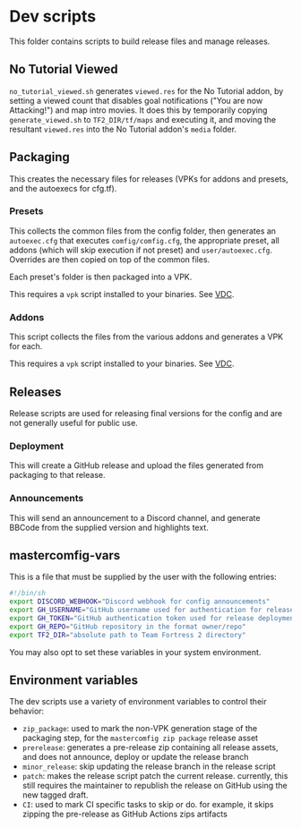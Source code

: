 # Dev scripts

This folder contains scripts to build release files and manage releases.

## No Tutorial Viewed

`no_tutorial_viewed.sh` generates `viewed.res` for the No Tutorial addon, by
setting a viewed count that disables goal notifications ("You are now
Attacking!") and map intro movies. It does this by temporarily copying
`generate_viewed.sh` to `TF2_DIR/tf/maps` and executing it, and moving the
resultant `viewed.res` into the No Tutorial addon's `media` folder.

## Packaging

This creates the necessary files for releases (VPKs for addons and presets,
and the autoexecs for cfg.tf).

### Presets

This collects the common files from the config folder, then generates an
`autoexec.cfg` that executes `comfig/comfig.cfg`, the appropriate preset, all addons
(which will skip execution if not preset) and `user/autoexec.cfg`. Overrides are then
copied on top of the common files.

Each preset's folder is then packaged into a VPK.

This requires a `vpk` script installed to your binaries.
See [VDC](https://developer.valvesoftware.com/wiki/VPK#Linux_.2F_Unix).

### Addons

This script collects the files from the various addons and generates a
VPK for each.

This requires a `vpk` script installed to your binaries.
See [VDC](https://developer.valvesoftware.com/wiki/VPK#Linux_.2F_Unix).

## Releases

Release scripts are used for releasing final versions for the config and are
not generally useful for public use.

### Deployment

This will create a GitHub release and upload the files generated from packaging
to that release.

### Announcements

This will send an announcement to a Discord channel, and generate BBCode from
the supplied version and highlights text.

## mastercomfig-vars

This is a file that must be supplied by the user with the following entries:

```bash
#!/bin/sh
export DISCORD_WEBHOOK="Discord webhook for config announcements"
export GH_USERNAME="GitHub username used for authentication for release deployment"
export GH_TOKEN="GitHub authentication token used for release deployment"
export GH_REPO="GitHub repository in the format owner/repo"
export TF2_DIR="absolute path to Team Fortress 2 directory"
```

You may also opt to set these variables in your system environment.

## Environment variables

The dev scripts use a variety of environment variables to control their behavior:

* `zip_package`: used to mark the non-VPK generation stage of the packaging step, for the `mastercomfig zip package` release asset
* `prerelease`: generates a pre-release zip containing all release assets, and does not announce, deploy or update the release branch
* `minor_release`: skip updating the release branch in the release script
* `patch`: makes the release script patch the current release. currently, this still requires the maintainer to republish the release on GitHub using the new tagged draft.
* `CI`: used to mark CI specific tasks to skip or do. for example, it skips zipping the pre-release as GitHub Actions zips artifacts

